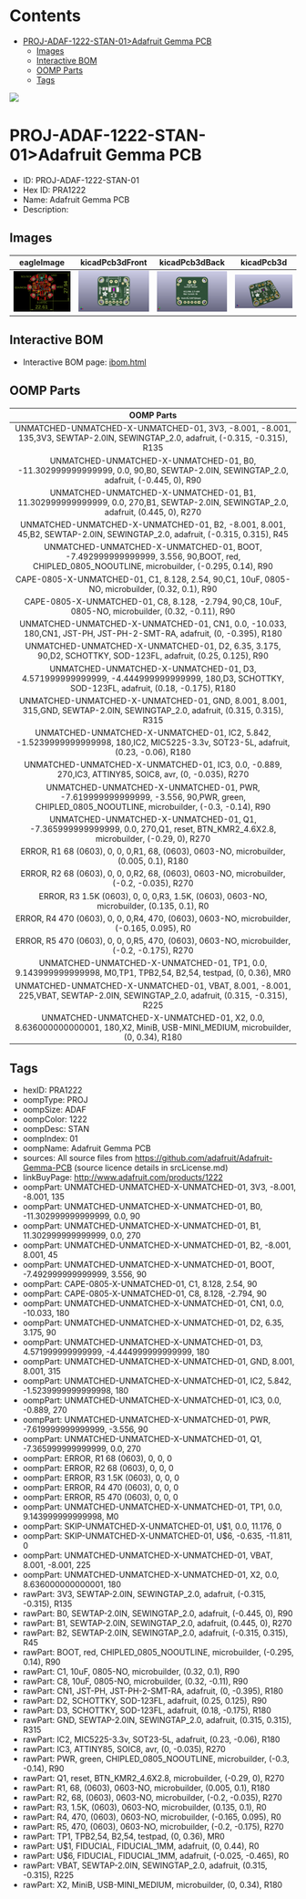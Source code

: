 



Contents
========

* [PROJ-ADAF-1222-STAN-01>Adafruit Gemma PCB](#proj-adaf-1222-stan-01adafruit-gemma-pcb)
	* [Images](#images)
	* [Interactive BOM](#interactive-bom)
	* [OOMP Parts](#oomp-parts)
	* [Tags](#tags)
  
![][im]
# PROJ-ADAF-1222-STAN-01>Adafruit Gemma PCB

- ID: PROJ-ADAF-1222-STAN-01
- Hex ID: PRA1222
- Name: Adafruit Gemma PCB
- Description: 

## Images
  
  

|eagleImage|kicadPcb3dFront|kicadPcb3dBack|kicadPcb3d|
| :---: | :---: | :---: | :---: |
|[![eagleImage](eagleImage_140.png)](eagleImage_600.png)|[![kicadPcb3dFront](kicadPcb3dFront_140.png)](kicadPcb3dFront_600.png)|[![kicadPcb3dBack](kicadPcb3dBack_140.png)](kicadPcb3dBack_600.png)|[![kicadPcb3d](kicadPcb3d_140.png)](kicadPcb3d_600.png)|

## Interactive BOM

- Interactive BOM page: [ibom.html](kicad/bom/ibom.html)

## OOMP Parts
  

|OOMP Parts|
| :---: |
|UNMATCHED-UNMATCHED-X-UNMATCHED-01, 3V3, -8.001, -8.001, 135,3V3, SEWTAP-2.0IN, SEWINGTAP_2.0, adafruit, (-0.315, -0.315), R135|
|UNMATCHED-UNMATCHED-X-UNMATCHED-01, B0, -11.302999999999999, 0.0, 90,B0, SEWTAP-2.0IN, SEWINGTAP_2.0, adafruit, (-0.445, 0), R90|
|UNMATCHED-UNMATCHED-X-UNMATCHED-01, B1, 11.302999999999999, 0.0, 270,B1, SEWTAP-2.0IN, SEWINGTAP_2.0, adafruit, (0.445, 0), R270|
|UNMATCHED-UNMATCHED-X-UNMATCHED-01, B2, -8.001, 8.001, 45,B2, SEWTAP-2.0IN, SEWINGTAP_2.0, adafruit, (-0.315, 0.315), R45|
|UNMATCHED-UNMATCHED-X-UNMATCHED-01, BOOT, -7.492999999999999, 3.556, 90,BOOT, red, CHIPLED_0805_NOOUTLINE, microbuilder, (-0.295, 0.14), R90|
|CAPE-0805-X-UNMATCHED-01, C1, 8.128, 2.54, 90,C1, 10uF, 0805-NO, microbuilder, (0.32, 0.1), R90|
|CAPE-0805-X-UNMATCHED-01, C8, 8.128, -2.794, 90,C8, 10uF, 0805-NO, microbuilder, (0.32, -0.11), R90|
|UNMATCHED-UNMATCHED-X-UNMATCHED-01, CN1, 0.0, -10.033, 180,CN1, JST-PH, JST-PH-2-SMT-RA, adafruit, (0, -0.395), R180|
|UNMATCHED-UNMATCHED-X-UNMATCHED-01, D2, 6.35, 3.175, 90,D2, SCHOTTKY, SOD-123FL, adafruit, (0.25, 0.125), R90|
|UNMATCHED-UNMATCHED-X-UNMATCHED-01, D3, 4.571999999999999, -4.444999999999999, 180,D3, SCHOTTKY, SOD-123FL, adafruit, (0.18, -0.175), R180|
|UNMATCHED-UNMATCHED-X-UNMATCHED-01, GND, 8.001, 8.001, 315,GND, SEWTAP-2.0IN, SEWINGTAP_2.0, adafruit, (0.315, 0.315), R315|
|UNMATCHED-UNMATCHED-X-UNMATCHED-01, IC2, 5.842, -1.5239999999999998, 180,IC2, MIC5225-3.3v, SOT23-5L, adafruit, (0.23, -0.06), R180|
|UNMATCHED-UNMATCHED-X-UNMATCHED-01, IC3, 0.0, -0.889, 270,IC3, ATTINY85, SOIC8, avr, (0, -0.035), R270|
|UNMATCHED-UNMATCHED-X-UNMATCHED-01, PWR, -7.619999999999999, -3.556, 90,PWR, green, CHIPLED_0805_NOOUTLINE, microbuilder, (-0.3, -0.14), R90|
|UNMATCHED-UNMATCHED-X-UNMATCHED-01, Q1, -7.365999999999999, 0.0, 270,Q1, reset, BTN_KMR2_4.6X2.8, microbuilder, (-0.29, 0), R270|
|ERROR, R1 68 (0603), 0, 0, 0,R1, 68, (0603), 0603-NO, microbuilder, (0.005, 0.1), R180|
|ERROR, R2 68 (0603), 0, 0, 0,R2, 68, (0603), 0603-NO, microbuilder, (-0.2, -0.035), R270|
|ERROR, R3 1.5K (0603), 0, 0, 0,R3, 1.5K, (0603), 0603-NO, microbuilder, (0.135, 0.1), R0|
|ERROR, R4 470 (0603), 0, 0, 0,R4, 470, (0603), 0603-NO, microbuilder, (-0.165, 0.095), R0|
|ERROR, R5 470 (0603), 0, 0, 0,R5, 470, (0603), 0603-NO, microbuilder, (-0.2, -0.175), R270|
|UNMATCHED-UNMATCHED-X-UNMATCHED-01, TP1, 0.0, 9.143999999999998, M0,TP1, TPB2,54, B2,54, testpad, (0, 0.36), MR0|
|UNMATCHED-UNMATCHED-X-UNMATCHED-01, VBAT, 8.001, -8.001, 225,VBAT, SEWTAP-2.0IN, SEWINGTAP_2.0, adafruit, (0.315, -0.315), R225|
|UNMATCHED-UNMATCHED-X-UNMATCHED-01, X2, 0.0, 8.636000000000001, 180,X2, MiniB, USB-MINI_MEDIUM, microbuilder, (0, 0.34), R180|

## Tags

- hexID: PRA1222
- oompType: PROJ
- oompSize: ADAF
- oompColor: 1222
- oompDesc: STAN
- oompIndex: 01
- oompName: Adafruit Gemma PCB
- sources: All source files from https://github.com/adafruit/Adafruit-Gemma-PCB (source licence details in srcLicense.md)
- linkBuyPage: http://www.adafruit.com/products/1222
- oompPart: UNMATCHED-UNMATCHED-X-UNMATCHED-01, 3V3, -8.001, -8.001, 135
- oompPart: UNMATCHED-UNMATCHED-X-UNMATCHED-01, B0, -11.302999999999999, 0.0, 90
- oompPart: UNMATCHED-UNMATCHED-X-UNMATCHED-01, B1, 11.302999999999999, 0.0, 270
- oompPart: UNMATCHED-UNMATCHED-X-UNMATCHED-01, B2, -8.001, 8.001, 45
- oompPart: UNMATCHED-UNMATCHED-X-UNMATCHED-01, BOOT, -7.492999999999999, 3.556, 90
- oompPart: CAPE-0805-X-UNMATCHED-01, C1, 8.128, 2.54, 90
- oompPart: CAPE-0805-X-UNMATCHED-01, C8, 8.128, -2.794, 90
- oompPart: UNMATCHED-UNMATCHED-X-UNMATCHED-01, CN1, 0.0, -10.033, 180
- oompPart: UNMATCHED-UNMATCHED-X-UNMATCHED-01, D2, 6.35, 3.175, 90
- oompPart: UNMATCHED-UNMATCHED-X-UNMATCHED-01, D3, 4.571999999999999, -4.444999999999999, 180
- oompPart: UNMATCHED-UNMATCHED-X-UNMATCHED-01, GND, 8.001, 8.001, 315
- oompPart: UNMATCHED-UNMATCHED-X-UNMATCHED-01, IC2, 5.842, -1.5239999999999998, 180
- oompPart: UNMATCHED-UNMATCHED-X-UNMATCHED-01, IC3, 0.0, -0.889, 270
- oompPart: UNMATCHED-UNMATCHED-X-UNMATCHED-01, PWR, -7.619999999999999, -3.556, 90
- oompPart: UNMATCHED-UNMATCHED-X-UNMATCHED-01, Q1, -7.365999999999999, 0.0, 270
- oompPart: ERROR, R1 68 (0603), 0, 0, 0
- oompPart: ERROR, R2 68 (0603), 0, 0, 0
- oompPart: ERROR, R3 1.5K (0603), 0, 0, 0
- oompPart: ERROR, R4 470 (0603), 0, 0, 0
- oompPart: ERROR, R5 470 (0603), 0, 0, 0
- oompPart: UNMATCHED-UNMATCHED-X-UNMATCHED-01, TP1, 0.0, 9.143999999999998, M0
- oompPart: SKIP-UNMATCHED-X-UNMATCHED-01, U$1, 0.0, 11.176, 0
- oompPart: SKIP-UNMATCHED-X-UNMATCHED-01, U$6, -0.635, -11.811, 0
- oompPart: UNMATCHED-UNMATCHED-X-UNMATCHED-01, VBAT, 8.001, -8.001, 225
- oompPart: UNMATCHED-UNMATCHED-X-UNMATCHED-01, X2, 0.0, 8.636000000000001, 180
- rawPart: 3V3, SEWTAP-2.0IN, SEWINGTAP_2.0, adafruit, (-0.315, -0.315), R135
- rawPart: B0, SEWTAP-2.0IN, SEWINGTAP_2.0, adafruit, (-0.445, 0), R90
- rawPart: B1, SEWTAP-2.0IN, SEWINGTAP_2.0, adafruit, (0.445, 0), R270
- rawPart: B2, SEWTAP-2.0IN, SEWINGTAP_2.0, adafruit, (-0.315, 0.315), R45
- rawPart: BOOT, red, CHIPLED_0805_NOOUTLINE, microbuilder, (-0.295, 0.14), R90
- rawPart: C1, 10uF, 0805-NO, microbuilder, (0.32, 0.1), R90
- rawPart: C8, 10uF, 0805-NO, microbuilder, (0.32, -0.11), R90
- rawPart: CN1, JST-PH, JST-PH-2-SMT-RA, adafruit, (0, -0.395), R180
- rawPart: D2, SCHOTTKY, SOD-123FL, adafruit, (0.25, 0.125), R90
- rawPart: D3, SCHOTTKY, SOD-123FL, adafruit, (0.18, -0.175), R180
- rawPart: GND, SEWTAP-2.0IN, SEWINGTAP_2.0, adafruit, (0.315, 0.315), R315
- rawPart: IC2, MIC5225-3.3v, SOT23-5L, adafruit, (0.23, -0.06), R180
- rawPart: IC3, ATTINY85, SOIC8, avr, (0, -0.035), R270
- rawPart: PWR, green, CHIPLED_0805_NOOUTLINE, microbuilder, (-0.3, -0.14), R90
- rawPart: Q1, reset, BTN_KMR2_4.6X2.8, microbuilder, (-0.29, 0), R270
- rawPart: R1, 68, (0603), 0603-NO, microbuilder, (0.005, 0.1), R180
- rawPart: R2, 68, (0603), 0603-NO, microbuilder, (-0.2, -0.035), R270
- rawPart: R3, 1.5K, (0603), 0603-NO, microbuilder, (0.135, 0.1), R0
- rawPart: R4, 470, (0603), 0603-NO, microbuilder, (-0.165, 0.095), R0
- rawPart: R5, 470, (0603), 0603-NO, microbuilder, (-0.2, -0.175), R270
- rawPart: TP1, TPB2,54, B2,54, testpad, (0, 0.36), MR0
- rawPart: U$1, FIDUCIAL, FIDUCIAL_1MM, adafruit, (0, 0.44), R0
- rawPart: U$6, FIDUCIAL, FIDUCIAL_1MM, adafruit, (-0.025, -0.465), R0
- rawPart: VBAT, SEWTAP-2.0IN, SEWINGTAP_2.0, adafruit, (0.315, -0.315), R225
- rawPart: X2, MiniB, USB-MINI_MEDIUM, microbuilder, (0, 0.34), R180



[im]: kicadPcb3d_450.png
